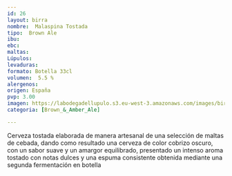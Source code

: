 ```yaml
---
id: 26
layout: birra
nombre:  Malaspina Tostada
tipo:  Brown Ale
ibu: 
ebc:
maltas: 
Lúpulos:
levaduras: 
formato: Botella 33cl
volumen:  5.5 %
alergenos: 
origen: España
pvp: 3.00
imagen: https://labodegadellupulo.s3.eu-west-3.amazonaws.com/images/birras/malaspinatostada.jpg
categoria: [Brown_&_Amber_Ale]

---
```

Cerveza tostada elaborada de manera artesanal de una selección de maltas de cebada, dando como resultado una cerveza de color cobrizo oscuro, con un sabor suave y un amargor equilibrado, presentado un intenso aroma tostado con notas dulces y una espuma consistente obtenida mediante una segunda fermentación en botella





